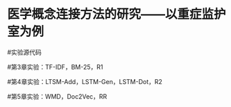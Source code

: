 # 医学概念连接方法的研究——以重症监护室为例

#实验源代码

#第3章实验：TF-IDF，BM-25，R1

#第4章实验：LTSM-Add，LSTM-Gen，LSTM-Dot，R2

#第5章实验：WMD，Doc2Vec，RR
